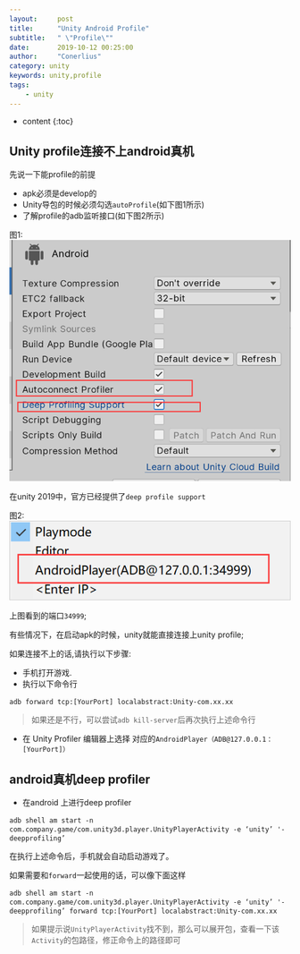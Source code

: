 ```yaml
---
layout:     post
title:      "Unity Android Profile"
subtitle:   " \"Profile\""
date:       2019-10-12 00:25:00
author:     "Conerlius"
category: unity
keywords: unity,profile
tags:
    - unity
---
```

* content
{:toc}

## Unity profile连接不上android真机
先说一下能profile的前提
- apk必须是develop的
- Unity导包的时候必须勾选`autoProfile`(如下图1所示)
- 了解profile的adb监听接口(如下图2所示)

图1:<br>
![png](/images/Unity/unity_android_profile2.png)

在unity 2019中，官方已经提供了`deep profile support`

图2:<br>
![png](/images/Unity/unity_android_profile.png)

上图看到的端口`34999`;

有些情况下，在启动apk的时候，unity就能直接连接上unity profile;

如果连接不上的话,请执行以下步骤:

- 手机打开游戏.
- 执行以下命令行

```shell
adb forward tcp:[YourPort] localabstract:Unity-com.xx.xx
```

> 如果还是不行，可以尝试`adb kill-server`后再次执行上述命令行

- 在 Unity Profiler 编辑器上选择 对应的`AndroidPlayer（ADB@127.0.0.1：[YourPort]）`

## android真机deep profiler

- 在android 上进行deep profiler

```shell
adb shell am start -n com.company.game/com.unity3d.player.UnityPlayerActivity -e ‘unity’ '-deepprofiling’
```

在执行上述命令后，手机就会自动启动游戏了。

如果需要和`forward`一起使用的话，可以像下面这样

```shell
adb shell am start -n com.company.game/com.unity3d.player.UnityPlayerActivity -e ‘unity’ '-deepprofiling’ forward tcp:[YourPort] localabstract:Unity-com.xx.xx
```

> 如果提示说`UnityPlayerActivity`找不到，那么可以展开包，查看一下该`Activity`的包路径，修正命令上的路径即可